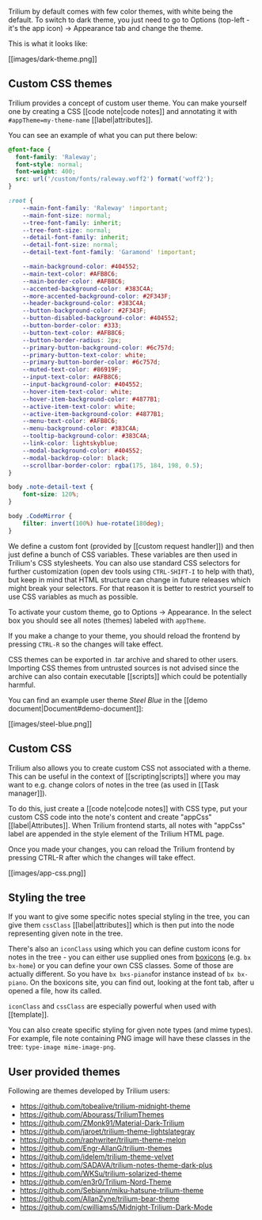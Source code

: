 Trilium by default comes with few color themes, with white being the default. To switch to dark theme, you just need to go to Options (top-left - it's the app icon) -> Appearance tab and change the theme.

This is what it looks like:

[[images/dark-theme.png]]

## Custom CSS themes

Trilium provides a concept of custom user theme. You can make yourself one by creating a CSS [[code note|code notes]] and annotating it with `#appTheme=my-theme-name` [[label|attributes]].

You can see an example of what you can put there below:

```css
@font-face {
  font-family: 'Raleway';
  font-style: normal;
  font-weight: 400;
  src: url('/custom/fonts/raleway.woff2') format('woff2');
}

:root {
    --main-font-family: 'Raleway' !important;
    --main-font-size: normal;
    --tree-font-family: inherit;
    --tree-font-size: normal;
    --detail-font-family: inherit;
    --detail-font-size: normal;
    --detail-text-font-family: 'Garamond' !important;

    --main-background-color: #404552;
    --main-text-color: #AFB8C6;
    --main-border-color: #AFB8C6;
    --accented-background-color: #383C4A;
    --more-accented-background-color: #2F343F;
    --header-background-color: #383C4A;
    --button-background-color: #2F343F;
    --button-disabled-background-color: #404552;
    --button-border-color: #333;
    --button-text-color: #AFB8C6;
    --button-border-radius: 2px;
    --primary-button-background-color: #6c757d;
    --primary-button-text-color: white;
    --primary-button-border-color: #6c757d;
    --muted-text-color: #86919F;
    --input-text-color: #AFB8C6;
    --input-background-color: #404552;
    --hover-item-text-color: white;
    --hover-item-background-color: #4877B1;
    --active-item-text-color: white;
    --active-item-background-color: #4877B1;
    --menu-text-color: #AFB8C6;
    --menu-background-color: #383C4A;
    --tooltip-background-color: #383C4A;
    --link-color: lightskyblue;
    --modal-background-color: #404552;
    --modal-backdrop-color: black;
    --scrollbar-border-color: rgba(175, 184, 198, 0.5);
}

body .note-detail-text {
    font-size: 120%;
}

body .CodeMirror {
    filter: invert(100%) hue-rotate(180deg);
}
```

We define a custom font (provided by [[custom request handler]]) and then just define a bunch of CSS variables. These variables are then used in Trilium's CSS stylesheets. You can also use standard CSS selectors for further customization (open dev tools using `CTRL-SHIFT-I` to help with that), but keep in mind that HTML structure can change in future releases which might break your selectors. For that reason it is better to restrict yourself to use CSS variables as much as possible.

To activate your custom theme, go to Options -> Appearance. In the select box you should see all notes (themes) labeled with `appTheme`.

If you make a change to your theme, you should reload the frontend by pressing `CTRL-R` so the changes will take effect.

CSS themes can be exported in .tar archive and shared to other users. Importing CSS themes from untrusted sources is not advised since the archive can also contain executable [[scripts]] which could be potentially harmful.

You can find an example user theme *Steel Blue* in the [[demo document|Document#demo-document]]:

[[images/steel-blue.png]]

## Custom CSS

Trilium also allows you to create custom CSS not associated with a theme. This can be useful in the context of [[scripting|scripts]] where you may want to e.g. change colors of notes in the tree (as used in [[Task manager]]).

To do this, just create a [[code note|code notes]] with CSS type, put your custom CSS code into the note's content and create "appCss" [[label|Attributes]]. When Trilium frontend starts, all notes with "appCss" label are appended in the style element of the Trilium HTML page.

Once you made your changes, you can reload the Trilium frontend by pressing CTRL-R after which the changes will take effect.

[[images/app-css.png]]

## Styling the tree

If you want to give some specific notes special styling in the tree, you can give them `cssClass` [[label|attributes]] which is then put into the node representing given note in the tree.

There's also an `iconClass` using which you can define custom icons for notes in the tree - you can either use supplied ones from [boxicons](https://boxicons.com/) (e.g. `bx bx-home`) or you can define your own CSS classes.
Some of those are actually different. So you have `bx bxs-piano`for instance instead of `bx bx-piano`.
On the boxicons site, you can find out, looking at the font tab, after u opened a file, how its called.


`iconClass` and `cssClass` are especially powerful when used with [[template]].

You can also create specific styling for given note types (and mime types). For example, file note containing PNG image will have these classes in the tree: `type-image mime-image-png`.

## User provided themes

Following are themes developed by Trilium users:

* https://github.com/tobealive/trilium-midnight-theme
* https://github.com/Abourass/TriliumThemes
* https://github.com/ZMonk91/Material-Dark-Trilium
* https://github.com/jaroet/trilium-theme-lightslategray
* https://github.com/raphwriter/trilium-theme-melon
* https://github.com/Engr-AllanG/trilium-themes
* https://github.com/idelem/trilium-theme-velvet
* https://github.com/SADAVA/trilium-notes-theme-dark-plus
* https://github.com/WKSu/trilium-solarized-theme
* https://github.com/en3r0/Trilium-Nord-Theme
* https://github.com/Sebiann/miku-hatsune-trilium-theme
* https://github.com/AllanZyne/trilium-bear-theme
* https://github.com/cwilliams5/Midnight-Trilium-Dark-Mode